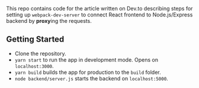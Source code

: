 This repo contains code for the article written on Dev.to describing steps for setting up `webpack-dev-server` to connect React frontend to Node.js/Express backend by **proxy**ing the requests.

## Getting Started

- Clone the repository.
- `yarn start` to run the app in development mode. Opens on `localhost:3000`.
- `yarn build` builds the app for production to the `build` folder.
- `node backend/server.js` starts the backend on `localhost:5000`.
